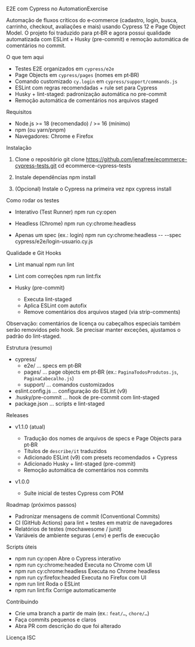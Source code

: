 E2E com Cypress no AutomationExercise

Automação de fluxos críticos do e‑commerce (cadastro, login, busca, carrinho, checkout, avaliações e mais) usando Cypress 12 e Page Object Model. O projeto foi traduzido para pt‑BR e agora possui qualidade automatizada com ESLint + Husky (pre-commit) e remoção automática de comentários no commit.

O que tem aqui
- Testes E2E organizados em `cypress/e2e`
- Page Objects em `cypress/pages` (nomes em pt‑BR)
- Comando customizado `cy.login` em `cypress/support/commands.js`
- ESLint com regras recomendadas + rule set para Cypress
- Husky + lint-staged: padronização automática no pre-commit
- Remoção automática de comentários nos arquivos staged

Requisitos
- Node.js >= 18 (recomendado) / >= 16 (mínimo)
- npm (ou yarn/pnpm)
- Navegadores: Chrome e Firefox

Instalação
1) Clone o repositório
   git clone https://github.com/jenafree/ecommerce-cypress-tests.git
   cd ecommerce-cypress-tests

2) Instale dependências
   npm install

3) (Opcional) Instale o Cypress na primeira vez
   npx cypress install

Como rodar os testes
- Interativo (Test Runner)
  npm run cy:open

- Headless (Chrome)
  npm run cy:chrome:headless

- Apenas um spec (ex.: login)
  npm run cy:chrome:headless -- --spec cypress/e2e/login-usuario.cy.js

Qualidade e Git Hooks
- Lint manual
  npm run lint

- Lint com correções
  npm run lint:fix

- Husky (pre-commit)
  - Executa lint-staged
  - Aplica ESLint com autofix
  - Remove comentários dos arquivos staged (via strip-comments)

Observação: comentários de licença ou cabeçalhos especiais também serão removidos pelo hook. Se precisar manter exceções, ajustamos o padrão do lint-staged.

Estrutura (resumo)
- cypress/
  - e2e/ … specs em pt‑BR
  - pages/ … page objects em pt‑BR (ex.: `PaginaTodosProdutos.js`, `PaginaCabecalho.js`)
  - support/ … comandos customizados
- eslint.config.js … configuração do ESLint (v9)
- .husky/pre-commit … hook de pre-commit com lint-staged
- package.json … scripts e lint-staged

Releases
- v1.1.0 (atual)
  - Tradução dos nomes de arquivos de specs e Page Objects para pt‑BR
  - Títulos de `describe/it` traduzidos
  - Adicionado ESLint (v9) com presets recomendados + Cypress
  - Adicionado Husky + lint-staged (pre-commit)
  - Remoção automática de comentários nos commits

- v1.0.0
  - Suíte inicial de testes Cypress com POM

Roadmap (próximos passos)
- Padronizar mensagens de commit (Conventional Commits)
- CI (GitHub Actions) para lint + testes em matriz de navegadores
- Relatórios de testes (mochawesome / junit)
- Variáveis de ambiente seguras (.env) e perfis de execução

Scripts úteis
- npm run cy:open                 Abre o Cypress interativo
- npm run cy:chrome:headed        Executa no Chrome com UI
- npm run cy:chrome:headless      Executa no Chrome headless
- npm run cy:firefox:headed       Executa no Firefox com UI
- npm run lint                    Roda o ESLint
- npm run lint:fix                Corrige automaticamente

Contribuindo
- Crie uma branch a partir de main (ex.: `feat/…`, `chore/…`)
- Faça commits pequenos e claros
- Abra PR com descrição do que foi alterado

Licença
ISC
